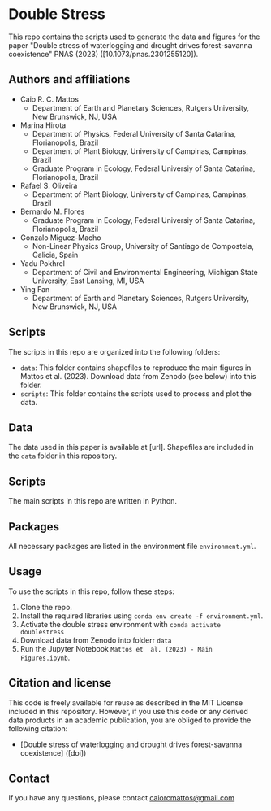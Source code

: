 # Double Stress 

This repo contains the scripts used to generate the data and figures for the paper "Double stress of waterlogging and drought drives forest-savanna coexistence" PNAS (2023) ([10.1073/pnas.2301255120]).

## Authors and affiliations

* Caio R. C. Mattos
    * Department of Earth and Planetary Sciences, Rutgers University, New Brunswick, NJ, USA
* Marina Hirota
    * Department of Physics, Federal University of Santa Catarina, Florianopolis, Brazil
    * Department of Plant Biology, University of Campinas, Campinas, Brazil
    * Graduate Program in Ecology, Federal Universiy of Santa Catarina, Florianopolis, Brazil
* Rafael S. Oliveira
    * Department of Plant Biology, University of Campinas, Campinas, Brazil
* Bernardo M. Flores
    * Graduate Program in Ecology, Federal Universiy of Santa Catarina, Florianopolis, Brazil
* Gonzalo Miguez-Macho
    * Non-Linear Physics Group, University of Santiago de Compostela, Galicia, Spain
* Yadu Pokhrel
    * Department of Civil and Environmental Engineering, Michigan State University, East Lansing, MI, USA
* Ying Fan
    * Department of Earth and Planetary Sciences, Rutgers University, New Brunswick, NJ, USA

## Scripts

The scripts in this repo are organized into the following folders:

* `data`: This folder contains shapefiles to reproduce the main figures in Mattos et al. (2023). Download data from Zenodo (see below) into this folder.
* `scripts`: This folder contains the scripts used to process and plot the data.

## Data

The data used in this paper is available at [url]. Shapefiles are included in the `data` folder in this repository.

## Scripts

The main scripts in this repo are written in Python.

## Packages

All necessary packages are listed in the environment file `environment.yml`.

## Usage

To use the scripts in this repo, follow these steps:

1. Clone the repo.
2. Install the required libraries using `conda env create -f environment.yml`.
3. Activate the double stress environment with `conda activate doublestress` 
4. Download data from Zenodo into folderr `data`
5. Run the Jupyter Notebook `Mattos et  al. (2023) - Main Figures.ipynb`.

## Citation and license

This code is freely available for reuse as described in the MIT License included in this repository. However, if you use this code or any derived data products in an academic publication, you are obliged to provide the following citation:

* [Double stress of waterlogging and drought drives forest-savanna coexistence] ([doi])

## Contact

If you have any questions, please contact caiorcmattos@gmail.com
